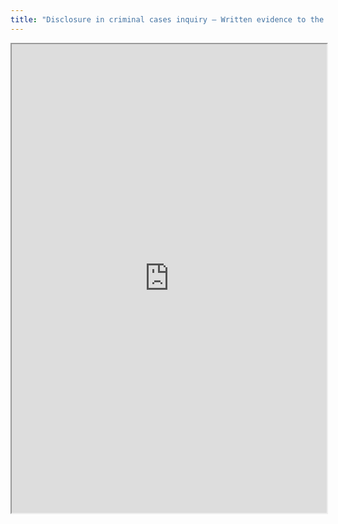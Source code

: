 ```yaml
---
title: "Disclosure in criminal cases inquiry – Written evidence to the Justice Committee"
---
```




<iframe height="750" width="100%" src="https://ewelton.github.io/ktest/wiki.html#Disclosure%20in%20criminal%20cases%20inquiry%20%E2%80%93%20Written%20evidence%20to%20the%20Justice%20Committee"></iframe>
